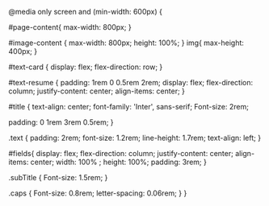 @media only screen and (min-width: 600px) {

#page-content{
max-width: 800px;
}

#image-content {
max-width: 800px;
height: 100%;
}
img{
  max-height: 400px;
}

#text-card {
display: flex;
flex-direction: row;
}

#text-resume {
  padding: 1rem 0 0.5rem 2rem;
  display: flex;
  flex-direction: column;
  justify-content: center;
  align-items: center;
}

#title {
text-align: center;
font-family: 'Inter', sans-serif;
Font-size: 2rem;


padding: 0 1rem 3rem 0.5rem;
}

.text {
  padding: 2rem;
  font-size: 1.2rem;
  line-height: 1.7rem;
  text-align: left;
}

#fields{
  display: flex;
  flex-direction: column;
  justify-content: center;
  align-items: center;
  width: 100%   ;
  height: 100%;
  padding: 3rem;
}

.subTitle {
  Font-size: 1.5rem;
}

.caps {
  Font-size: 0.8rem;
  letter-spacing: 0.06rem;
}
}